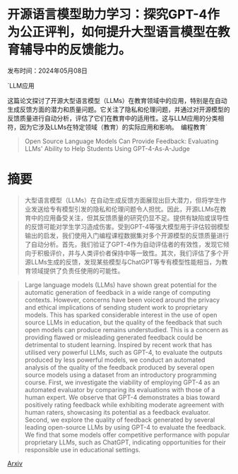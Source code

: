 # 开源语言模型助力学习：探究GPT-4作为公正评判，如何提升大型语言模型在教育辅导中的反馈能力。

发布时间：2024年05月08日

`LLM应用

这篇论文探讨了开源大型语言模型（LLMs）在教育领域中的应用，特别是在自动生成反馈方面的潜力和质量问题。它关注了隐私和伦理问题，并通过对开源模型的反馈质量进行自动分析，评估了它们在教育中的适用性。这与LLM应用的分类相符，因为它涉及LLMs在特定领域（教育）的实际应用和影响。` `编程教育`

> Open Source Language Models Can Provide Feedback: Evaluating LLMs' Ability to Help Students Using GPT-4-As-A-Judge

# 摘要

> 大型语言模型（LLMs）在自动生成反馈方面展现出巨大潜力，但将学生作业发送给专有模型引发的隐私和伦理问题令人担忧。因此，开源LLMs在教育中的应用备受关注，但其反馈质量的研究仍显不足。提供有缺陷或误导性的反馈可能对学生学习造成伤害。受到GPT-4等强大模型用于评估较弱模型输出的启发，我们使用入门编程课程数据集对多个开源模型的反馈质量进行了自动分析。首先，我们验证了GPT-4作为自动评估者的有效性，发现它倾向于积极评价，并与人类评价者保持中等一致性。其次，我们评估了多个开源LLMs生成的反馈，发现某些模型与ChatGPT等专有模型性能相当，为教育领域提供了负责任使用的可能性。

> Large language models (LLMs) have shown great potential for the automatic generation of feedback in a wide range of computing contexts. However, concerns have been voiced around the privacy and ethical implications of sending student work to proprietary models. This has sparked considerable interest in the use of open source LLMs in education, but the quality of the feedback that such open models can produce remains understudied. This is a concern as providing flawed or misleading generated feedback could be detrimental to student learning. Inspired by recent work that has utilised very powerful LLMs, such as GPT-4, to evaluate the outputs produced by less powerful models, we conduct an automated analysis of the quality of the feedback produced by several open source models using a dataset from an introductory programming course. First, we investigate the viability of employing GPT-4 as an automated evaluator by comparing its evaluations with those of a human expert. We observe that GPT-4 demonstrates a bias toward positively rating feedback while exhibiting moderate agreement with human raters, showcasing its potential as a feedback evaluator. Second, we explore the quality of feedback generated by several leading open-source LLMs by using GPT-4 to evaluate the feedback. We find that some models offer competitive performance with popular proprietary LLMs, such as ChatGPT, indicating opportunities for their responsible use in educational settings.

[Arxiv](https://arxiv.org/abs/2405.05253)